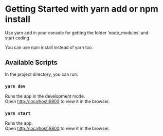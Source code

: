 # Getting Started with yarn add or npm install

Use yarn add in your console for getting the folder 'node_modules' and start coding.

You can use npm install instead of yarn too.

## Available Scripts

In the project directory, you can run:

### `yarn dev`

Runs the app in the development mode.\
Open [http://localhost:8800](http://localhost:8800) to view it in the browser.

### `yarn start`

Runs the app.\
Open [http://localhost:8800](http://localhost:8800) to view it in the browser.
